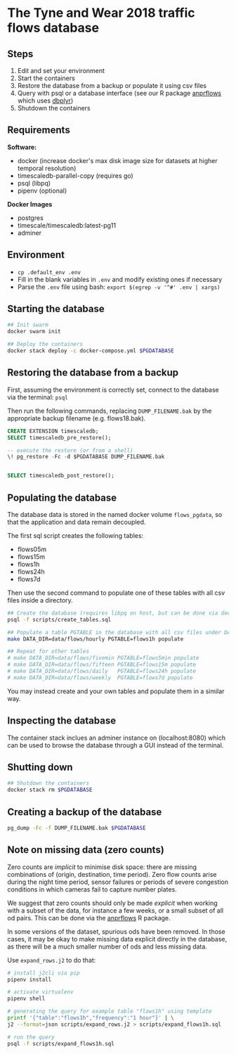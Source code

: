 # The Tyne and Wear 2018 traffic flows database

## Steps

1. Edit and set your environment
2. Start the containers
3. Restore the database from a backup or populate it using csv files
4. Query with psql or a database interface
(see our R package [anprflows](https://github.com/ppintosilva/anprflows)
which uses [dbplyr](https://dbplyr.tidyverse.org/))
5. Shutdown the containers

## Requirements

**Software:**
- docker (increase docker's max disk image size for datasets at higher temporal resolution)
- timescaledb-parallel-copy (requires go)
- psql (libpq)
- pipenv (optional)

**Docker Images**
- postgres
- timescale/timescaledb:latest-pg11
- adminer

## Environment

- `cp .default_env .env`
- Fill in the blank variables in `.env` and modify existing ones if necessary
- Parse the `.env` file using bash: `export $(egrep -v '^#' .env | xargs)`

## Starting the database

```bash
## Init swarm
docker swarm init

## Deploy the containers
docker stack deploy -c docker-compose.yml $PGDATABASE
```

## Restoring the database from a backup

First, assuming the environment is correctly set,
connect to the database via the terminal: `psql`

Then run the following commands, replacing `DUMP_FILENAME.bak` by the
appropriate backup filename (e.g. flows18.bak).

```sql
CREATE EXTENSION timescaledb;
SELECT timescaledb_pre_restore();

-- execute the restore (or from a shell)
\! pg_restore -Fc -d $PGDATABASE DUMP_FILENAME.bak


SELECT timescaledb_post_restore();
```

## Populating the database

The database data is stored in the named docker volume `flows_pgdata`,
so that the application and data remain decoupled.

The first sql script creates the following tables:

- flows05m
- flows15m
- flows1h
- flows24h
- flows7d

Then use the second command to populate one of these tables with all
csv files inside a directory.

```bash
## Create the database (requires libpq on host, but can be done via docker too)
psql -f scripts/create_tables.sql

## Populate a table PGTABLE in the database with all csv files under DATA_DIR
make DATA_DIR=data/flows/hourly PGTABLE=flows1h populate

## Repeat for other tables
# make DATA_DIR=data/flows/fivemin PGTABLE=flows5min populate
# make DATA_DIR=data/flows/fifteen PGTABLE=flows15m populate
# make DATA_DIR=data/flows/daily   PGTABLE=flows24h populate
# make DATA_DIR=data/flows/weekly  PGTABLE=flows7d populate
```

You may instead create and your own tables and populate them in a similar way.

## Inspecting the database

The container stack inclues an adminer instance on (localhost:8080) which
can be used to browse the database through a GUI instead of the terminal.

## Shutting down

```bash
## Shutdown the containers
docker stack rm $PGDATABASE
```

## Creating a backup of the database

```bash
pg_dump -Fc -f DUMP_FILENAME.bak $PGDATABASE
```

## Note on missing data (zero counts)

Zero counts are *implicit* to minimise disk space: there are missing
combinations of (origin, destination, time period).
Zero flow counts arise during the night time period, sensor failures or
periods of severe congestion conditions in which cameras fail to capture
number plates.

We suggest that zero counts should only be made *explicit* when working with
a subset of the data, for instance a few weeks, or a small subset of all
od pairs. This can be done via the
[anprflows](https://github.com/ppintosilva/anprflows) R package.

In some versions of the dataset, spurious ods have been removed.
In those cases, it may be okay to make missing data explicit directly in the
database, as there will be a much smaller number of ods and less missing data.

Use `expand_rows.j2` to do that:

```bash
# install j2cli via pip
pipenv install

# activate virtualenv
pipenv shell

# generating the query for example table "flows1h" using template
printf '{"table":"flows1h","frequency":"1 hour"}' | \
j2 --format=json scripts/expand_rows.j2 > scripts/expand_flows1h.sql

# run the query
psql -f scripts/expand_flows1h.sql
```
